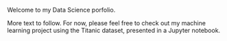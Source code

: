Welcome to my Data Science porfolio.

More text to follow. For now, please feel free to check out my machine learning project using the Titanic dataset, presented in a Jupyter notebook.
